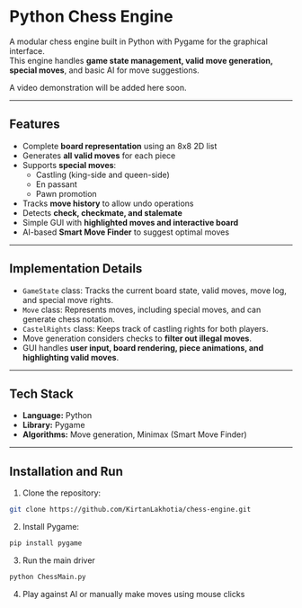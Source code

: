# Python Chess Engine

A modular chess engine built in Python with Pygame for the graphical interface.  
This engine handles **game state management, valid move generation, special moves**, and basic AI for move suggestions.

A video demonstration will be added here soon.

---

## Features

- Complete **board representation** using an 8x8 2D list
- Generates **all valid moves** for each piece
- Supports **special moves**:
  - Castling (king-side and queen-side)
  - En passant
  - Pawn promotion
- Tracks **move history** to allow undo operations
- Detects **check, checkmate, and stalemate**
- Simple GUI with **highlighted moves and interactive board**
- AI-based **Smart Move Finder** to suggest optimal moves

---

## Implementation Details

- `GameState` class: Tracks the current board state, valid moves, move log, and special move rights.
- `Move` class: Represents moves, including special moves, and can generate chess notation.
- `CastelRights` class: Keeps track of castling rights for both players.
- Move generation considers checks to **filter out illegal moves**.
- GUI handles **user input, board rendering, piece animations, and highlighting valid moves**.

---

## Tech Stack

- **Language:** Python
- **Library:** Pygame
- **Algorithms:** Move generation, Minimax (Smart Move Finder)

---

## Installation and Run

1. Clone the repository:

```bash
git clone https://github.com/KirtanLakhotia/chess-engine.git
```
2. Install Pygame:
 ```bash
pip install pygame
```
3. Run the main driver
```bash
python ChessMain.py
```
4. Play against AI or manually make moves using mouse clicks
